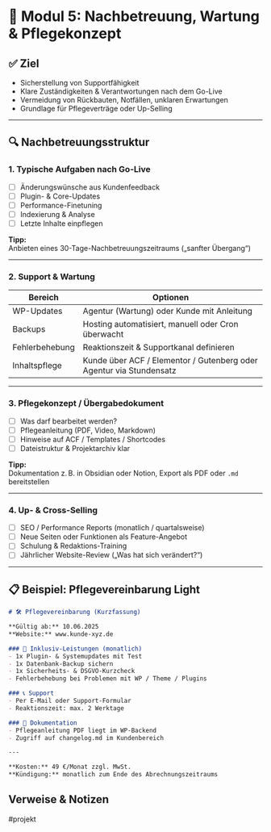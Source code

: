 
# 🔧 Modul 5: Nachbetreuung, Wartung & Pflegekonzept

## ✅ Ziel
- Sicherstellung von Supportfähigkeit
- Klare Zuständigkeiten & Verantwortungen nach dem Go-Live
- Vermeidung von Rückbauten, Notfällen, unklaren Erwartungen
- Grundlage für Pflegeverträge oder Up-Selling

---

## 🔍 Nachbetreuungsstruktur

### 1. Typische Aufgaben nach Go-Live
- [ ] Änderungswünsche aus Kundenfeedback
- [ ] Plugin- & Core-Updates
- [ ] Performance-Finetuning
- [ ] Indexierung & Analyse
- [ ] Letzte Inhalte einpflegen

**Tipp:**  
Anbieten eines 30-Tage-Nachbetreuungszeitraums („sanfter Übergang“)

---

### 2. Support & Wartung

| Bereich               | Optionen                                                             |
|----------------------|----------------------------------------------------------------------|
| WP-Updates           | Agentur (Wartung) oder Kunde mit Anleitung                           |
| Backups              | Hosting automatisiert, manuell oder Cron überwacht                   |
| Fehlerbehebung       | Reaktionszeit & Supportkanal definieren                              |
| Inhaltspflege        | Kunde über ACF / Elementor / Gutenberg oder Agentur via Stundensatz  |

---

### 3. Pflegekonzept / Übergabedokument

- [ ] Was darf bearbeitet werden?
- [ ] Pflegeanleitung (PDF, Video, Markdown)
- [ ] Hinweise auf ACF / Templates / Shortcodes
- [ ] Dateistruktur & Projektarchiv klar

**Tipp:**  
Dokumentation z. B. in Obsidian oder Notion, Export als PDF oder `.md` bereitstellen

---

### 4. Up- & Cross-Selling

- [ ] SEO / Performance Reports (monatlich / quartalsweise)
- [ ] Neue Seiten oder Funktionen als Feature-Angebot
- [ ] Schulung & Redaktions-Training
- [ ] Jährlicher Website-Review („Was hat sich verändert?“)

---

## 📋 Beispiel: Pflegevereinbarung Light

```md
# 🛠 Pflegevereinbarung (Kurzfassung)

**Gültig ab:** 10.06.2025  
**Website:** www.kunde-xyz.de

### 🧩 Inklusiv-Leistungen (monatlich)
- 1x Plugin- & Systemupdates mit Test
- 1x Datenbank-Backup sichern
- 1x Sicherheits- & DSGVO-Kurzcheck
- Fehlerbehebung bei Problemen mit WP / Theme / Plugins

### 📞 Support
- Per E-Mail oder Support-Formular
- Reaktionszeit: max. 2 Werktage

### 📄 Dokumentation
- Pflegeanleitung PDF liegt im WP-Backend
- Zugriff auf changelog.md im Kundenbereich

---

**Kosten:** 49 €/Monat zzgl. MwSt.  
**Kündigung:** monatlich zum Ende des Abrechnungszeitraums

```

## Verweise & Notizen
#projekt

